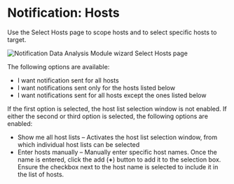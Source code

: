 # Notification: Hosts

Use the Select Hosts page to scope hosts and to select specific hosts to target.

![Notification Data Analysis Module wizard Select Hosts page](/img/product_docs/accessanalyzer/11.6/accessanalyzer/admin/analysis/notification/hosts.webp)

The following options are available:

- I want notification sent for all hosts
- I want notifications sent only for the hosts listed below
- I want notifications sent for all hosts except the ones listed below

If the first option is selected, the host list selection window is not enabled. If either the second
or third option is selected, the following options are enabled:

- Show me all host lists – Activates the host list selection window, from which individual host
  lists can be selected
- Enter hosts manually – Manually enter specific host names. Once the name is entered, click the add
  (**+**) button to add it to the selection box. Ensure the checkbox next to the host name is
  selected to include it in the list of hosts.
